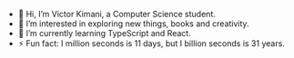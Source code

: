 - 👋 Hi, I’m Victor Kimani, a Computer Science student.
- 👀 I’m interested in exploring new things, books and creativity.
- 🌱 I’m currently learning TypeScript and React.
- ⚡ Fun fact: I million seconds is 11 days, but I billion seconds is 31 years.

<!---
VictorVikaki/VictorVikaki is a ✨ special ✨ repository because its `README.md` (this file) appears on your GitHub profile.
You can click the Preview link to take a look at your changes.
--->
